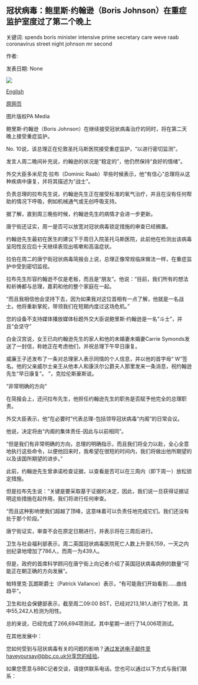 ## 冠状病毒：鲍里斯·约翰逊（Boris Johnson）在重症监护室度过了第二个晚上

关键词: spends boris minister intensive prime secretary care weve raab coronavirus street night johnson mr second

作者: 

发表日期: None

![](https://ichef.bbci.co.uk/news/1024/branded_news/E41E/production/_111689385_mediaitem111689384.jpg)

[English](Coronavirus%3A%20Boris%20Johnson%20spends%20second%20night%20in%20intensive%20care.md)

[原网页](https://www.bbc.com/news/uk-52208156)

图片版权PA Media

鲍里斯·约翰逊（Boris Johnson）在继续接受冠状病毒治疗的同时，将在第二天晚上接受重症监护。

No. 10说，该总理正在伦敦圣托马斯医院接受重症监护，“以进行密切监测”。

发言人周二晚间补充说，约翰逊的状况是“稳定的”，他仍然保持“良好的情绪”。

外交大臣多米尼克·拉布（Dominic Raab）早些时候表示，他“有信心”总理将从这种疾病中康复，并将其描述为“战士”。

负责总理的拉布先生说，约翰逊先生正在接受标准的氧气治疗，并且在没有任何帮助的情况下呼吸，例如机械通气或无创呼吸支持。

据了解，直到周三晚些时候，约翰逊先生的病情才会进一步更新。

唐宁街还证实，周一是否可以放宽对冠状病毒锁定措施的审查已经搁置。

约翰逊先生最初在医生的建议下于周日入院圣托马斯医院，此前他在检测出该病毒呈阳性反应后十天继续表现出咳嗽和高温症状。

拉伯在周二的唐宁街冠状病毒简报会上说，总理正像常规临床做法一样，在重症监护中受到密切监视。

拉布先生形容约翰逊不仅是老板，而且是“朋友”。他说：“目前，我们所有的想法和祈祷都与总理，嘉莉和他的整个家庭在一起。

“而且我相信他会坚持下去，因为如果我对这位首相有一点了解，他就是一名战士。他将重新掌舵，带领我们在短期内度过这场危机。”

您的设备不支持媒体播放媒体标题外交大臣说鲍里斯·约翰逊是一名“斗士”，并且“会坚守”

白金汉宫说，女王已向约翰逊先生的家人和他的未婚妻未婚妻Carrie Symonds发送了一封信，称她正在考虑他们，并祝总理下午早日康复。

威廉王子还发布了一条对总理家人表示同情的个人信息，并以他的首字母“ W”签名。他的父亲威尔士亲王从他本人和康沃尔公爵夫人那里发来一条消息，祝约翰逊先生“早日康复”。 ”，克拉伦斯豪斯说。

“非常明确的方向”

在简报会上，还问拉布先生，他担任约翰逊先生的职务是否赋予他完全的总理职责。

外交大臣表示，他“在必要时”代表总理-包括领导冠状病毒“内阁”的日常会议。

他说，决定将由“内阁的集体责任-因此与以前相同”。

“但是我们有非常明确的方向，总理的明确指示，而且我们将全力以赴，全心全意地执行这些命令，以便他回来时，我希望在很短的时间内，我们将做出他所期望的以及该国所期望的进步。”

此前，约翰逊先生曾承诺检查证据，以查看是否可以在三周内（即下周一）放松锁定措施。

但是拉布先生说：“关键是要采取基于证据的决定，因此，我们说一旦获得证据证明这些措施在起作用，我们将进行任何审查。

“而且这种影响使我们超越了顶峰，这意味着可以负责任地完成它们。我们还没有处于那个阶段。”

唐宁街证实，审查不会在原定日期进行，并表示将在三周后进行。

卫生与社会福利部表示，周二英国冠状病毒医院死亡人数上升至6,159，一天之内创纪录地增加了786人，而周一为439人。

但是，政府的首席科学顾问在唐宁街上向记者介绍了英国冠状病毒病例的数量“可能正在朝正确的方向发展”。

帕特里克·瓦朗斯爵士（Patrick Vallance）表示，“有可能我们开始看到……曲线趋平”。

卫生和社会保健部表示，截至周二09:00 BST，已经对213,181人进行了检测，其中55,242人检测为阳性。

总的来说，已经完成了266,694项测试，其中星期一进行了14,006项测试。

在其他发展中：

您如何受到与冠状病毒有关的问题的影响？通过发送电子邮件至haveyoursay@bbc.co.uk分享您的经验。

如果您愿意与BBC记者交谈，请提供联系电话。您也可以通过以下方式与我们联系：